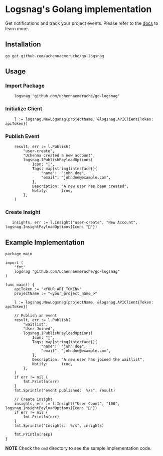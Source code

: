 # Logsnag's Golang implementation

Get notifications and track your project events. Please refer to the [docs](https://docs.logsnag.com/) to learn more.


## Installation

```golang
go get github.com/uchennaemeruche/go-logsnag
```

## Usage

### Import Package
```golang
    logsnag "github.com/uchennaemeruche/go-logsnag"
```

### Initialize Client
```golang
    l := logsnag.NewLogsnag(projectName, &logsnag.APIClient{Token: apiToken})
```

### Publish Event
```golang
   	result, err := l.Publish(
		"user-create",
		"Uchenna created a new account",
		logsnag.IPublishPayloadOptions{
			Icon: "🎉",
			Tags: map[string]interface{}{
				"name":  "john doe",
				"email": "johndoe@example.com",
			},
			Description: "A new user has been created",
			Notify:      true,
		},
	)
```

### Create Insight
```golang
   insights, err := l.Insight("user-create", "New Account", logsnag.InsightPayloadOptions{Icon: "👨"})
```


## Example Implementation

```golang
package main

import (
	"fmt"
	logsnag "github.com/uchennaemeruche/go-logsnag"
)

func main() {
	apiToken := "<YOUR_API_TOKEN>"
	projectName := "<your_project_name_>"

	l := logsnag.NewLogsnag(projectName, &logsnag.APIClient{Token: apiToken})

    // Publish an event
	result, err := l.Publish(
		"waitlist",
		"User Joined",
		logsnag.IPublishPayloadOptions{
			Icon: "🎉",
			Tags: map[string]interface{}{
				"name":  "john doe",
				"email": "johndoe@example.com",
			},
			Description: "A new user has joined the waitlist",
			Notify:      true,
		},
	)
    if err != nil {
		fmt.Println(err)
	}
	fmt.Sprintln("event published:  %/s", result)

    // Create insight
	insights, err := l.Insight("User Count", "100", logsnag.InsightPayloadOptions{Icon: "👨"})
	if err != nil {
		fmt.Println(err)
	}
	fmt.Sprintln("Insights:  %/s", insights)

	fmt.Println(resp)
}
```
**NOTE**
Check the `cmd` directory to see the sample implementation code.
